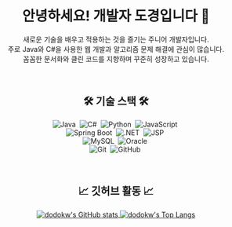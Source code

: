 <!-- 타이틀 및 소개 -->

<div align="center">
<h1 align="center">안녕하세요! 개발자 도경입니다 👋</h1>
<p align="center">
새로운 기술을 배우고 적용하는 것을 즐기는 주니어 개발자입니다.<br />
주로 Java와 C#을 사용한 웹 개발과 알고리즘 문제 해결에 관심이 많습니다.<br />
꼼꼼한 문서화와 클린 코드를 지향하며 꾸준히 성장하고 있습니다.
</p>
</div>

<br/>

<!-- 기술 스택 -->

<div align="center">
<h2 align="center">🛠️ 기술 스택 🛠️</h2>
<p align="center">
<!-- Language -->
<img src="https://www.google.com/search?q=https://img.shields.io/badge/Java-007396%3Fstyle%3Dfor-the-badge%26logo%3Djava%26logoColor%3Dwhite" alt="Java"/>&nbsp;
<img src="https://www.google.com/search?q=https://img.shields.io/badge/C%2523-239120%3Fstyle%3Dfor-the-badge%26logo%3Dc-sharp%26logoColor%3Dwhite" alt="C#"/>&nbsp;
<img src="https://www.google.com/search?q=https://img.shields.io/badge/Python-3776AB%3Fstyle%3Dfor-the-badge%26logo%3Dpython%26logoColor%3Dwhite" alt="Python"/>&nbsp;
<img src="https://www.google.com/search?q=https://img.shields.io/badge/JavaScript-F7DF1E%3Fstyle%3Dfor-the-badge%26logo%3Djavascript%26logoColor%3Dblack" alt="JavaScript"/>&nbsp;
<br/>
<!-- Backend -->
<img src="https://www.google.com/search?q=https://img.shields.io/badge/Spring_Boot-6DB33F%3Fstyle%3Dfor-the-badge%26logo%3Dspring-boot%26logoColor%3Dwhite" alt="Spring Boot"/>&nbsp;
<img src="https://www.google.com/search?q=https://img.shields.io/badge/.NET-512BD4%3Fstyle%3Dfor-the-badge%26logo%3Ddotnet%26logoColor%3Dwhite" alt=".NET"/>&nbsp;
<img src="https://www.google.com/search?q=https://img.shields.io/badge/JSP-007396%3Fstyle%3Dfor-the-badge%26logo%3Djava%26logoColor%3Dwhite" alt="JSP"/>&nbsp;
<br/>
<!-- Database -->
<img src="https://img.shields.io/badge/MySQL-4479A1?style=for-the-badge&logo=mysql&logoColor=white" alt="MySQL"/>&nbsp;
<img src="https://www.google.com/search?q=https://img.shields.io/badge/Oracle-F80000%3Fstyle%3Dfor-the-badge%26logo%3Doracle%26logoColor%3Dwhite" alt="Oracle"/>&nbsp;
<br/>
<!-- Tools -->
<img src="https://www.google.com/search?q=https://img.shields.io/badge/Git-F05032%3Fstyle%3Dfor-the-badge%26logo%3Dgit%26logoColor%3Dwhite" alt="Git"/>&nbsp;
<img src="https://www.google.com/search?q=https://img.shields.io/badge/GitHub-181717%3Fstyle%3Dfor-the-badge%26logo%3Dgithub%26logoColor%3Dwhite" alt="GitHub"/>&nbsp;
</p>
</div>

<br/>

<!-- 깃허브 통계 -->

<div align="center">
<h2 align="center">📈 깃허브 활동 📈</h2>
<p align="center">
<a href="https://github.com/anuraghazra/github-readme-stats">
<img align="center" src="https://www.google.com/search?q=https://github-readme-stats.vercel.app/api%3Fusername%3Ddodokw%26show_icons%3Dtrue%26locale%3Dko%26theme%3Dradical" alt="dodokw's GitHub stats" />
</a>
<a href="https://github.com/anuraghazra/github-readme-stats">
<img align="center" src="https://www.google.com/search?q=https://github-readme-stats.vercel.app/api/top-langs/%3Fusername%3Ddodokw%26layout%3Dcompact%26locale%3Dko%26theme%3Dradical" alt="dodokw's Top Langs" />
</a>
</p>
</div>

<br/>

<!-- 연락처 -->

<!--
<div align="center">
<h2 align="center">📬 연락처 📬</h2>
<p align="center">
<a href="mailto:your-email@example.com"><img src="https://img.shields.io/badge/Gmail-D14836?style=for-the-badge&logo=gmail&logoColor=white"></a>
<a href="https://www.google.com/url?sa=E&source=gmail&q=https://your-blog.com"><img src="https://www.google.com/search?q=https://img.shields.io/badge/Blog-43B549%3Fstyle%3Dfor-the-badge%26logo%3Dblogger%26logoColor%3Dwhite"></a>
</p>
</div>
-->

<!--

-->
